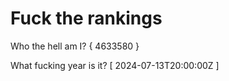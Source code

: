 # Fuck the rankings

Who the hell am I?
{ 4633580 }

What fucking year is it?
[ 2024-07-13T20:00:00Z ]
